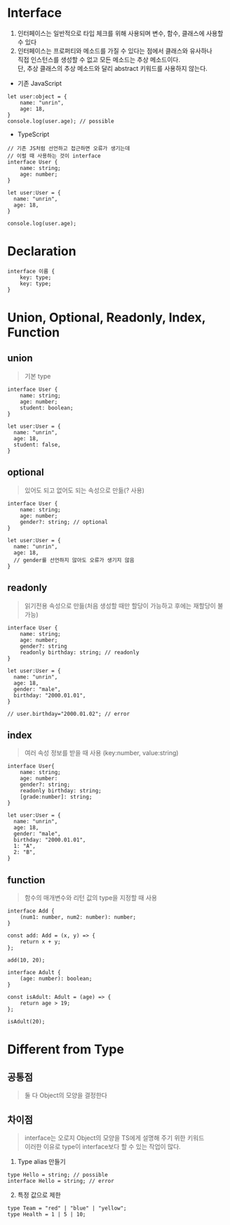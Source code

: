 # Interface
1. 인터페이스는 일반적으로 타입 체크를 위해 사용되며 변수, 함수, 클래스에 사용할 수 있다
2. 인터페이스는 프로퍼티와 메소드를 가질 수 있다는 점에서 클래스와 유사하나  
   직접 인스턴스를 생성할 수 없고 모든 메소드는 추상 메소드이다.  
   단, 추상 클래스의 추상 메소드와 달리 abstract 키워드를 사용하지 않는다.

* 기존 JavaScript
```
let user:object = {
    name: "unrin",
    age: 18,
}
console.log(user.age); // possible
```

* TypeScript
```
// 기존 JS처럼 선언하고 접근하면 오류가 생기는데
// 이럴 때 사용하는 것이 interface
interface User {
    name: string;
    age: number;
}

let user:User = {
  name: "unrin",
  age: 18,
}

console.log(user.age);
```

# Declaration
```
interface 이름 {
    key: type;
    key: type;
}
```

# Union, Optional, Readonly, Index, Function

## union
> 기본 type
```
interface User {
    name: string;
    age: number;
    student: boolean;
}

let user:User = {
  name: "unrin",
  age: 18,
  student: false,
}
```

## optional
> 있어도 되고 없어도 되는 속성으로 만듦(? 사용)    
```
interface User {
    name: string;
    age: number;
    gender?: string; // optional
}

let user:User = {
  name: "unrin",
  age: 18,
  // gender를 선언하지 않아도 오류가 생기지 않음
}
```

## readonly
> 읽기전용 속성으로 만듦(처음 생성할 때만 할당이 가능하고 후에는 재할당이 불가능)
```
interface User {
    name: string;
    age: number;
    gender?: string
    readonly birthday: string; // readonly
}

let user:User = {
  name: "unrin",
  age: 18,
  gender: "male",
  birthday: "2000.01.01",
}

// user.birthday="2000.01.02"; // error
```

## index
> 여러 속성 정보를 받을 때 사용 (key:number, value:string)
```
interface User{
    name: string;
    age: number:
    gender?: string;
    readonly birthday: string; 
    [grade:number]: string;
}

let user:User = {
  name: "unrin",
  age: 18,
  gender: "male",
  birthday: "2000.01.01",
  1: "A",
  2: "B",
}
```

## function
> 함수의 매개변수와 리턴 값의 type을 지정할 때 사용

```
interface Add {
    (num1: number, num2: number): number;
}

const add: Add = (x, y) => {
    return x + y;
};

add(10, 20);

interface Adult {
    (age: number): boolean;
}

const isAdult: Adult = (age) => {
    return age > 19;
};

isAdult(20);
```

# Different from Type
## 공통점
> 둘 다 Object의 모양을 결정한다

## 차이점
> interface는 오로지 Object의 모양을 TS에게 설명해 주기 위한 키워드  
> 이러한 이유로 type이 interface보다 할 수 있는 작업이 많다.

1. Type alias 만들기
```
type Hello = string; // possible
interface Hello = string; // error
```

2. 특정 값으로 제한
```
type Team = "red" | "blue" | "yellow";
type Health = 1 | 5 | 10;
```
